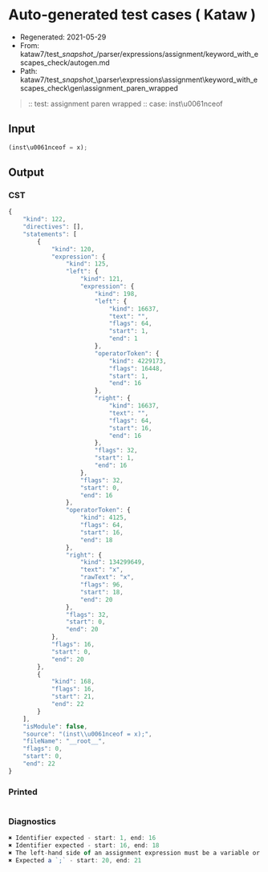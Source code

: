 # Auto-generated test cases ( Kataw )
- Regenerated: 2021-05-29
- From: kataw7/test\__snapshot__/parser/expressions/assignment/keyword_with_escapes_check/autogen.md
- Path: kataw7/test\__snapshot__\parser\expressions\assignment\keyword_with_escapes_check\gen\assignment_paren_wrapped
> :: test: assignment paren wrapped
> :: case: inst\u0061nceof
## Input

`````js
(inst\u0061nceof = x);
`````
## Output

### CST

```javascript
{
    "kind": 122,
    "directives": [],
    "statements": [
        {
            "kind": 120,
            "expression": {
                "kind": 125,
                "left": {
                    "kind": 121,
                    "expression": {
                        "kind": 198,
                        "left": {
                            "kind": 16637,
                            "text": "",
                            "flags": 64,
                            "start": 1,
                            "end": 1
                        },
                        "operatorToken": {
                            "kind": 4229173,
                            "flags": 16448,
                            "start": 1,
                            "end": 16
                        },
                        "right": {
                            "kind": 16637,
                            "text": "",
                            "flags": 64,
                            "start": 16,
                            "end": 16
                        },
                        "flags": 32,
                        "start": 1,
                        "end": 16
                    },
                    "flags": 32,
                    "start": 0,
                    "end": 16
                },
                "operatorToken": {
                    "kind": 4125,
                    "flags": 64,
                    "start": 16,
                    "end": 18
                },
                "right": {
                    "kind": 134299649,
                    "text": "x",
                    "rawText": "x",
                    "flags": 96,
                    "start": 18,
                    "end": 20
                },
                "flags": 32,
                "start": 0,
                "end": 20
            },
            "flags": 16,
            "start": 0,
            "end": 20
        },
        {
            "kind": 168,
            "flags": 16,
            "start": 21,
            "end": 22
        }
    ],
    "isModule": false,
    "source": "(inst\\u0061nceof = x);",
    "fileName": "__root__",
    "flags": 0,
    "start": 0,
    "end": 22
}
```

### Printed

```javascript

```

### Diagnostics

```javascript
✖ Identifier expected - start: 1, end: 16
✖ Identifier expected - start: 16, end: 18
✖ The left-hand side of an assignment expression must be a variable or a property access - start: 16, end: 18
✖ Expected a `;` - start: 20, end: 21

```

